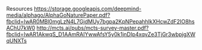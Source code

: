 Resources
https://storage.googleapis.com/deepmind-media/alphago/AlphaGoNaturePaper.pdf?fbclid=IwAR0MBl0mgLzN4L7GjdMUy7bgpa2KpNPepahhIkXHcwZdF2IO8hsAChU7kW0
http://mcts.ai/pubs/mcts-survey-master.pdf?fbclid=IwAR1AkwqS_D1AAmRAIYwwAfsY5y0k1jnDIp4xqvZe3TjGr3wbpjgXWqUNXTs